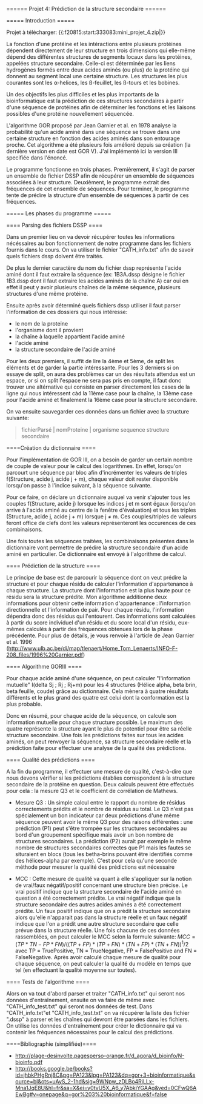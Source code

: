 ====== Projet 4: Prédiction de la structure secondaire ======

===== Introduction =====

Projet à télécharger: {{:f20815:start:333083:mini_projet_4.zip|}}

La fonction d'une protéine et les intéractions entre plusieurs protéines dépendent directement de leur structure en trois dimensions qui elle-même dépend des différentes structures de segments locaux dans les protéines, appelées structure secondaire. Celle-ci est déterminée par les liens hydrogènes formés entre deux acides aminés (ou plus) de la protéine qui donnent au segment local une certaine structure. Les structures les plus courantes sont les α-helices, les ß-feuillet, les ß-tours et les bobines. 

Un des objectifs les plus difficiles et les plus importants de la bioinformatique est la prédiction de ces structures secondaires à partir d'une séquence de protéines afin de déterminer les fonctions et les liaisons possibles d'une protéine nouvellement séquencée.

L'algorithme GOR proposé par Jean Garnier et al. en 1978 analyse la probabilité qu'un acide aminé dans une séquence se trouve dans une certaine structure en fonction des acides aminés dans son entourage proche. Cet algorithme a été plusieurs fois amélioré depuis sa création (la dernière version en date est GOR V). J'ai implémenté ici la version III specifiée dans l'énoncé.

Le programme fonctionne en trois phases. Premièrement, il s'agit de parser un ensemble de fichier DSSP afin de récupérer un ensemble de séquences associées à leur structure. Deuxièment, le programme extrait des fréquences de cet ensemble de séquences. Pour terminer, le programme tente de prédire la structure d'un ensemble de séquences à partir de ces fréquences.

===== Les phases du programme =====

==== Parsing des fichiers DSSP ====

Dans un premier lieu on va devoir récupérer toutes les informations nécéssaires au bon fonctionnement de notre programme dans les fichiers fournis dans le cours.
On va utiliser le fichier "CATH_info.txt" afin de savoir quels fichiers dssp doivent être traités.

De plus le dernier caractère du nom du fichier dssp représente l'acide aminé dont il faut extraire la séquence (ex: 1B3A.dssp désigne le fichier 1B3.dssp dont il faut extraire les acides aminés de la chaîne A) car oui en effet il peut y avoir plusieurs chaînes de la même séquence, plusieurs structures d'une même protéine.

Ensuite après avoir déterminé quels fichiers dssp utiliser il faut parser l'information de ces dossiers qui nous intéresse:
  * le nom de la proteine
  * l'organisme dont il provient
  * la chaîne à laquelle appartient l'acide aminé
  * l'acide aminé
  * la structure secondaire de l'acide aminé

Pour les deux premiers, il suffit de lire la 4ème et 5ème, de split les éléments et de garder la partie intéressante.
Pour les 3 derniers si on essaye de split, on aura des problèmes car un des résultats attendus est un espace, or si on split l'espace ne sera pas pris en compte, il faut donc trouver une altérnative qui consiste en parser directement les cases de la ligne qui nous intéressent càd la 11ème case pour la chaîne, la 13ème case pour l'acide aminé et finalement la 16ème case pour la structure secondaire.

On va ensuite sauvegarder ces données dans un fichier avec la structure suivante:
> fichierParsé | nomProteine | organisme
sequence
structure secondaire

====Création du dictionnaire ====

Pour l'implémentation de GOR III, on a besoin de garder un certain nombre de couple de valeur pour le calcul des logarithmes. 
En effet, lorsqu'on parcourt une séquence par bloc afin d'incrémenter les valeurs de triples f(Structure, acide j, acide j + m), chaque valeur doit rester disponible lorsqu'on passe à l'indice suivant, à la séquence suivante.

Pour ce faire, on déclare un dictionnaire auquel va venir s'ajouter tous les couples f(Structure, acide j) lorsque les indices j et m sont égaux (lorsqu'on arrive à l'acide aminé au centre de la fenêtre d'évaluation) et tous les triples (Structure, acide j, acide j + m) lorsque j ≠ m.
Ces couples/triples de valeurs feront office de clefs dont les valeurs représenteront les occurences de ces combinaisons. 

Une fois toutes les séquences traitées, les combinaisons présentes dans le dictionnaire vont permettre de prédire la structure secondaire d'un acide aminé en particulier. Ce dictionnaire est envoyé à l'algorithme de calcul.

==== Prédiction de la structure ====

Le principe de base est de parcourir la séquence dont on veut prédire la structure et pour chaque résidu de calculer l'information d'appartenance à chaque structure. La structure dont l'information est la plus haute pour ce résidu sera la structure prédite.
Mon algorithme additionne deux informations pour obtenir cette information d'appartenance : l'information directionnelle et l'information de pair. Pour chaque résidu, l'information dépendra donc des résidus qui l'entourent.
Ces informations sont calculées à partir du score individuel d'un résidu et du score local d'un résidu, eux-mêmes calculés à partir des fréquences obtenues lors de la phase précédente. Pour plus de détails, je vous renvoie à l'article de Jean Garnier et al. 1996 (http://www.ulb.ac.be/di/map/tlenaert/Home_Tom_Lenaerts/INFO-F-208_files/1996%20Garnier.pdf)

==== Algorithme GORIII ====

Pour chaque acide aminé d'une séquence, on peut calculer "l'information mutuelle" I(delta Sj ; Rj ; Rj+m) pour les 4 structures (Hélice alpha, beta brin, beta feuille, coude) grâce au dictionnaire. Cela mènera à quatre résultats différents et le plus grand des quatre est celui dont la conformation est la plus probable.

Donc en résumé, pour chaque acide de la séquence, on calcule son information mutuelle pour chaque structure possible. Le maximum des quatre représente la structure ayant le plus de potentiel pour être sa réelle structure secondaire. Une fois les prédictions faites sur tous les acides aminés, on peut renvoyer la séquence, sa structure secondaire réelle et la prédiction faite pour effectuer une analyse de la qualité des prédictions. 

==== Qualité des prédictions ====

A la fin du programme, il effectuer une mesure de qualité, c'est-à-dire que nous devons vérifier si les prédictions établies correspondent à la structure secondaire de la protéine en question. Deux calculs peuvent être effectués pour cela : la mesure Q3 et le coefficient de corrélation de Mathews.

  * Mesure Q3 : Un simple calcul entre le rapport du nombre de résidus correctements prédits et le nombre de résidus au total. Le Q3 n'est pas spécialement un bon indicateur car deux prédictions d'une même séquence peuvent avoir le même Q3 pour des raisons différentes : une prédiction (P1) peut s'être trompée sur les structures secondaires au bord d'un groupement spécifique mais avoir un bon nombre de structures secondaires. La prédiction (P2) aurait par exemple le même nombre de structures secondaires correctes que P1 mais les fautes se situraient en blocs (tous les betha-brins pouvant être identifiés comme des hélices-alpha par exemple). C'est pour cela qu'une seconde méthode pour mesurer la qualité des prédictions est nécessaire

  * MCC : Cette mesure de qualité va quant à elle s'appliquer sur la notion de vrai/faux négatif/positif concernant une structure bien précise. Le vrai positif indique que la structure secondaire de l'acide aminé en question a été correctement prédite. Le vrai négatif indique que la structure secondaire des autres acides aminés a été correctement prédite. Un faux positif indique que on a prédit la structure secondaire alors qu'elle n'apparait pas dans la structure réelle et un faux négatif indique que l'on a prédit une autre structure secondaire que celle prévue dans la structure réelle. Une fois chacune de ces données rassemblées, on peut calculer le MCC selon la formule suivante: $MCC = (TP * TN - FP * FN)/((TP + FP)*(TP + FN)*(TN + FP)*(TN + FN))^1/2$ avec TP = TruePositive, TN = TrueNegative, FP = FalsePositive and FN = FalseNegative.
Après avoir calculé chaque mesure de qualité pour chaque séquence, on peut calculer la qualité du modèle en temps que tel (en effectuant la qualité moyenne sur toutes).

==== Tests de l'algorithme ====

Alors on va tout d'abord parser et traiter "CATH_info.txt" qui seront nos données d'entraînement, ensuite on va faire de même avec "CATH_info_test.txt" qui seront nos données de test. Dans "CATH_info.txt"et "CATH_info_test.txt" on va récupérer la liste des fichier ".dssp" à parser et les chaînes qui devront être parsées dans les fichiers.
On utilise les données d'entraînement pour créer le dictionnaire qui va contenir les fréquences nécessaires pour le calcul des prédictions.


====Bibliographie (simplifiée)====
  * http://plage-desinvolte.pagesperso-orange.fr/d_agora/d_bioinfo/N-bioinfo.pdf
  * http://books.google.be/books?id=jhbkPHgRnj8C&pg=PA123&lpg=PA123&dq=gor+3+bioinformatique&source=bl&ots=uAyS_2-1hd&sig=9WNpw_zDLBo4RjLLx-Mna1JqE8U&hl=fr&sa=X&ei=y0tvU5X_A6_y7AbkiYGAAg&ved=0CFwQ6AEwBg#v=onepage&q=gor%203%20bioinformatique&f=false


